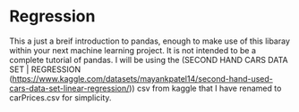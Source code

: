 # Regression
This a just a breif introduction to pandas, enough to make use of this libaray within your next machine learning project. It is not intended to be a complete tutorial of pandas.
I will be using the (SECOND HAND CARS DATA SET | REGRESSION (https://www.kaggle.com/datasets/mayankpatel14/second-hand-used-cars-data-set-linear-regression/)) csv from kaggle that I have renamed to carPrices.csv for simplicity.
